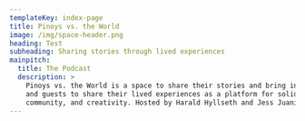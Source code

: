 ```yaml
---
templateKey: index-page
title: Pinoys vs. the World
image: /img/space-header.png
heading: Test
subheading: Sharing stories through lived experiences
mainpitch:
  title: The Podcast
  description: >
    Pinoys vs. the World is a space to share their stories and bring in friends
    and guests to share their lived experiences as a platform for solidarity,
    community, and creativity. Hosted by Harald Hyllseth and Jess Juanich.
---
```

